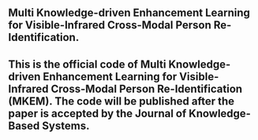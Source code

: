 ## Multi Knowledge-driven Enhancement Learning for Visible-Infrared Cross-Modal Person Re-Identification.
## This is the official code of Multi Knowledge-driven Enhancement Learning for Visible-Infrared Cross-Modal Person Re-Identification (MKEM). The code will be published after the paper is accepted by the Journal of Knowledge-Based Systems.
